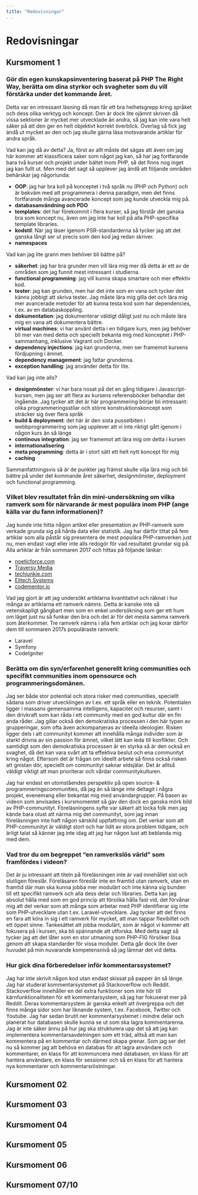 ```yaml
---
title: "Redovisningar"
...
```

Redovisningar
=============

Kursmoment 1
------------

### Gör din egen kunskapsinventering baserat på PHP The Right Way, berätta om dina styrkor och svagheter som du vill förstärka under det kommande året.
Detta var en intressant läsning då man får ett bra helhetsgrepp kring språket och dess olika verktyg och koncept. Den är dock lite ojämnt skriven då vissa sektioner är mycket mer utvecklade än andra, så jag kan inte vara helt säker på att den ger en helt objektivt korrekt överblick. Överlag så fick jag ändå ut mycket av den och jag skulle gärna läsa motsvarande artiklar för andra språk.

Vad kan jag då av detta? Ja, först av allt måste det sägas att även om jag här kommer att klassificera saker som något jag kan, så har jag fortfarande bara två kurser och projekt under bältet inom PHP, så det finns nog inget jag kan fullt ut. Men med det sagt så upplever jag ändå att följande områden behärskar jag någorlunda:

- **OOP**: jag har bra koll på konceptet i två språk nu (PHP och Python) och är bekväm med att programmera i denna paradigm, men det finns fortfarande många avancerade koncept som jag kunde utveckla mig på.
- **databasanvändning och PDO**
- **templates**: det har förekommit i flera kurser, så jag förstår det ganska bra som koncept nu, även om jag inte har koll på alla PHP-specifika template libraries.
- **kodstil**: När jag läser igenom PSR-standarderna så tycker jag att det ganska långt ser ut precis som den kod jag redan skriver.
- **namespaces**

Vad kan jag lite grann men behöver bli bättre på?

- **säkerhet**: jag har bra grunder men vill lära mig mer då detta är ett av de områden som jag funnit mest intressant i studierna.
- **functional programming**: jag vill kunna skapa smartare och mer effektiv kod.
- **tester**: jag kan grunden, men har det inte som en vana och tycker det känns jobbigt att skriva tester. Jag måste lära mig gilla det och lära mig mer avancerade metoder för att kunna testa kod som har dependencies, t.ex. av en databaskoppling.
- **dokumentation**: jag dokumenterar väldigt dåligt just nu och måste lära mig en vana att dokumentera bättre.
- **virtual machines**: vi har använt detta i en tidigare kurs, men jag behöver bli mer van med detta och speciellt bekanta mig med konceptet i PHP-sammanhang, inklusive Vagrant och Docker.
- **dependency injections**: jag kan grunderna, men ser framemot kursens fördjupning i ämnet.
- **dependency management**: jag fattar grunderna.
- **exception handling**: jag använder detta för lite.

Vad kan jag inte alls?

- **designmönster**: vi har bara nosat på det en gång tidigare i Javascript-kursen, men jag ser att flera av kursens referensböcker behandlar det ingående. Jag tycker att det är här programmering börjar bli intressant: olika programmeringsstilar och större konstruktionskoncept som sträcker sig över flera språk
- **build & deployment**: det här är den sista pusselbiten i webbprogrammering som jag upplever att vi inte riktigt gått igenom i någon kurs än så länge
- **continous integration**: jag ser framemot att lära mig om detta i kursen
- **internationalisering**
- **meta programming**: detta är i stort sätt ett helt nytt koncept för mig
- **caching**

Sammanfattningsvis så är de punkter jag främst skulle vilja lära mig och bli bättre på under det kommande året säkerhet, designmönster, deployment och functional programming.

### Vilket blev resultatet från din mini-undersökning om vilka ramverk som för närvarande är mest populära inom PHP (ange källa var du fann informationen)?
Jag kunde inte hitta någon artikel eller presentation av PHP-ramverk som verkade grunda sig på hårda data eller statistik. Jag har därför tittat på fem artiklar som alla påstår sig presentera de mest populära PHP-ramverken just nu, men endast vagt eller inte alls redogör för vad resultatet grundar sig på. Alla artiklar är från sommaren 2017 och hittas på följande länkar:

- [noeticforce.com](http://noeticforce.com/best-php-frameworks-for-modern-web-development)
- [Traversy Media](https://www.youtube.com/watch?v=Q84OlNsOGQY)
- [techjunkie.com](https://www.techjunkie.com/popular-php-frameworks/)
- [Elitech Systems](https://medium.com/@elitechsystems/the-most-popular-php-frameworks-in-2017-a90a1189405e)
- [codementor.io](https://www.codementor.io/sarahallenapp/7-most-popular-php-frameworks-of-2017-b8gyncyvv)

Vad jag gjort är att jag undersökt artiklarna kvantitativt och räknat i hur många av artiklarna ett ramverk nämns. Detta är kanske inte så vetenskapligt gångbart men som en enkel undersökning som ger ett hum om läget just nu så funkar den bra och det är för det mesta samma ramverk som återkommer. Tre ramverk nämns i alla fem artiklar och jag korar därför dem till sommaren 2017s populäraste ramverk:

- Laravel
- Symfony
- CodeIgniter

### Berätta om din syn/erfarenhet generellt kring communities och specifikt communities inom opensource och programmeringsdomänen.
Jag ser både stor potential och stora risker med communities, speciellt sådana som driver utvecklingen av t.ex. ett språk eller en teknik. Potentialen ligger i massans gemensamma intelligens, kapacitet och resurser, samt i den drivkraft som kan råda i ett community med en god kultur där en fin anda råder. Jag gillar också den demokratiska processen i den här typen av grupperingar, som ofta även ackompanjeras av ideella ideologier. Risken ligger dels i att communityt kommer att innehålla många individer som är starkt drivna av sin passion för ämnet, vilket lätt kan leda till konflikter. Och samtidigt som den demokratiska processen är en styrka så är den också en svaghet, då det kan vara svårt att ta effektiva beslut och ena communityt kring något. Eftersom det är frågan om ideellt arbete så finns också risken att gnistan dör, speciellt om communityt saknar eldsjälar. Det är alltså väldigt viktigt att man prioriterar och vårdar communitykulturen.

Jag har endast en utomståendes perspektiv på open source- & programmeringscommunities, då jag än så länge inte deltagit i några projekt, evenemang eller bekantat mig med användargrupper. På basen av videon som anvisades i kursmomentet så gav den dock en ganska mörk bild av PHP-communityt. Föreläsningens syfte var säkert att locka folk men jag kände bara olust att närma mig det communityt, som jag innan föreläsningen inte haft någon särskild uppfattning om. Det verkar som att PHP-communityt är väldigt stort och har lidit av stora problem tidigare, och ärligt talat så känner jag inte idag att jag har någon lust att beblanda mig med dem.

### Vad tror du om begreppet “en ramverkslös värld” som framfördes i videon?
Det är ju intressant att titeln på föreläsningen inte är vad innehållet sist och slutligen föreslår. Föreläsaren föreslår inte en framtid utan ramverk, utan en framtid där man ska kunna jobba mer modulärt och inte känna sig bunden till ett specifikt ramverk och alla dess delar och libraries. Detta kan jag absolut hålla med som en god princip att försöka hålla fast vid, det förvånar mig att det verkar som att många som arbetar med PHP identifierar sig inte som PHP-utvecklare utan t.ex. Laravel-utvecklare. Jag tycker att det finns en fara att köra in sig i ett ramverk för mycket, att man tappar flexibiltet och ett öppet sinne. Tankesättet att jobba modulärt, som är något vi kommer att fokusera på i kursen, ska bli spännande att utforska. Med detta sagt så tycker jag att det låter som en stor utmaning som PHP-FIG försöker lösa genom att skapa standarder för vissa moduler. Detta går dock lite över huvudet på min nuvarande kompetensnivå så jag lämnar det vid detta.

### Hur gick dina förberedelser inför kommentarssystemet?
Jag har inte skrivit någon kod utan endast skissat på papper än så länge. Jag har studerat kommentarsystemet på Stackoverflow och Reddit. Stackoverflow innehåller en del extra funktioner som inte hör till kärnfunktionaliteten för ett kommentarsystem, så jag har fokuserat mer på Reddit. Deras kommentarsystem är ganska enkelt att övergreppa och det finns många sidor som har liknande system, t.ex. Facebook, Twitter och Youtube. Jag har sedan brutit ner kommentarsystemet i mindre delar och planerat hur databasen skulle kunna se ut som ska lagra kommentarerna. Jag är inte säker ännu på hur jag ska strukturera upp det så att jag kan implementera kommentarsavdelningen som ett träd, alltså att man kan kommentera på en kommentar och därmed skapa grenar. Som jag ser det nu så kommer jag att behöva en databas för att lagra användare och kommentarer, en klass för att kommuncera med databasen, en klass för att hantera användare, en klass för sessioner och så en klass för att hantera nya kommentarer och kommentarsröstningar.



Kursmoment 02
-------------

Kursmoment 03
-------------

Kursmoment 04
-------------

Kursmoment 05
-------------

Kursmoment 06
-------------

Kursmoment 07/10
-------------
